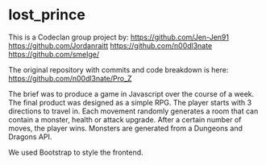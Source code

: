 # lost_prince

This is a Codeclan group project by:
  https://github.com/Jen-Jen91
  https://github.com/Jordanraitt
  https://github.com/n00dl3nate
  https://github.com/smelge/
 
 The original repository with commits and code breakdown is here:
 https://github.com/n00dl3nate/Pro_Z
  
 The brief was to produce a game in Javascript over the course of a week. The final product was designed as a simple RPG. 
 The player starts with 3 directions to travel in. Each movement randomly generates a room that can contain a monster, 
 health or attack upgrade. After a certain number of moves, the player wins. Monsters are generated from a Dungeons and 
 Dragons API.

 We used Bootstrap to style the frontend.
